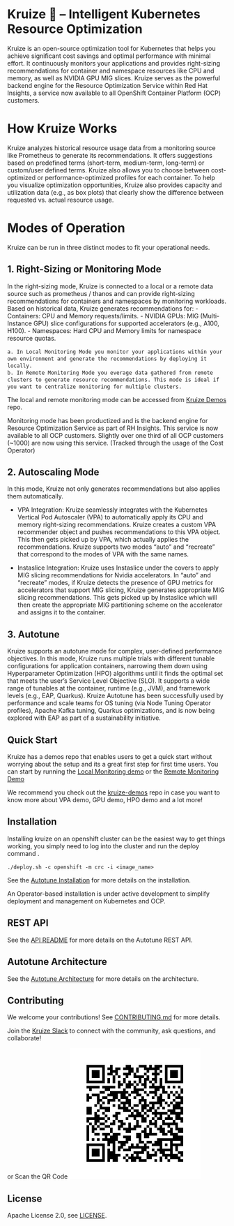 
# Kruize 🚀 – Intelligent Kubernetes Resource Optimization

Kruize is an open-source optimization tool for Kubernetes that helps you achieve significant cost savings and optimal performance with minimal effort. It continuously monitors your applications and provides right-sizing recommendations for container and namespace resources like CPU and memory, as well as NVIDIA GPU MIG slices.
Kruize serves as the powerful backend engine for the Resource Optimization Service within Red Hat Insights, a service now available to all OpenShift Container Platform (OCP) customers.

# How Kruize Works

Kruize analyzes historical resource usage data from a monitoring source like Prometheus to generate its recommendations. It offers suggestions based on predefined terms (short-term, medium-term, long-term) or custom/user defined terms. Kruize also allows you to choose between cost-optimized or performance-optimized profiles for each container.
To help you visualize optimization opportunities, Kruize also provides capacity and utilization data (e.g., as box plots) that clearly show the difference between requested vs. actual resource usage.

# Modes of Operation
Kruize can be run in three distinct modes to fit your operational needs.

## 1. Right-Sizing or Monitoring Mode

In the right-sizing mode, Kruize is connected to a local or a remote data source such as prometheus / thanos and can provide right-sizing recommendations for containers and namespaces by monitoring workloads. Based on historical data, Kruize generates recommendations for:
    - Containers: CPU and Memory requests/limits.
    - NVIDIA GPUs: MIG (Multi-Instance GPU) slice configurations for supported accelerators (e.g., A100, H100).
    - Namespaces: Hard CPU and Memory limits for namespace resource quotas.

    a. In Local Monitoring Mode you monitor your applications within your own environment and generate the recommendations by deploying it locally.
    b. In Remote Monitoring Mode you everage data gathered from remote clusters to generate resource recommendations. This mode is ideal if you want to centralize monitoring for multiple clusters.

The local and remote monitoring mode can be accessed from [Kruize Demos](https://github.com/kruize/kruize-demos) repo. 

Monitoring mode has been productized and is the backend engine for Resource Optimization Service as part of RH Insights. This service is now available to all OCP customers. Slightly over one third of all OCP customers (~1000) are now using this service. (Tracked through the usage of the Cost Operator)

## 2. Autoscaling Mode 

In this mode, Kruize not only generates recommendations but also applies them automatically.

- VPA Integration: Kruize seamlessly integrates with the Kubernetes Vertical Pod Autoscaler (VPA) to automatically apply its CPU and memory right-sizing recommendations. Kruize creates a custom VPA recommender object and pushes recommendations to this VPA object. This then gets picked up by VPA, which actually applies the recommendations. Kruize supports two modes “auto” and “recreate” that correspond to the modes of VPA with the same names. 

- Instaslice Integration: Kruize uses Instaslice under the covers to apply MIG slicing recommendations for Nvidia accelerators. In “auto” and “recreate” modes, if Kruize detects the presence of GPU metrics for accelerators that support MIG slicing, Kruize generates appropriate MIG slicing recommendations. This gets picked up by Instaslice which will then create the appropriate MIG partitioning scheme on the accelerator and assigns it to the container.

## 3. Autotune

Kruize supports an autotune mode for complex, user-defined performance objectives. In this mode, Kruize runs multiple trials with different tunable configurations for application containers, narrowing them down using Hyperparameter Optimization (HPO) algorithms until it finds the optimal set that meets the user’s Service Level Objective (SLO). It supports a wide range of tunables at the container, runtime (e.g., JVM), and framework levels (e.g., EAP, Quarkus).
Kruize Autotune has been successfully used by performance and scale teams for OS tuning (via Node Tuning Operator profiles), Apache Kafka tuning, Quarkus optimizations, and is now being explored with EAP as part of a sustainability initiative.

## Quick Start

Kruize has a demos repo that enables users to get a quick start without worrying about the setup and its a great first step for first time users. 
You can start by running the [Local Monitoring demo](https://github.com/kruize/kruize-demos/tree/main/monitoring/local_monitoring) or the [Remote Monitoring Demo](https://github.com/kruize/kruize-demos/tree/main/monitoring/remote_monitoring_demo)

We recommend you check out the [kruize-demos](https://github.com/kruize/kruize-demos) repo in case you want to know more about VPA demo, GPU demo, HPO demo and a lot more!

## Installation

Installing kruize on an openshift cluster can be the easiest way to get things working, you simply need to log into the cluster and run the deploy command .

```
./deploy.sh -c openshift -m crc -i <image_name>
```

See the [Autotune Installation](/docs/autotune_install.md) for more details on the installation.

An Operator-based installation is under active development to simplify deployment and management on Kubernetes and OCP.


## REST API

See the [API README](/design/KruizeAPI.md) for more details on the Autotune REST API.

## Autotune Architecture

See the [Autotune Architecture](/design/README.md) for more details on the architecture.

## Contributing

We welcome your contributions! See [CONTRIBUTING.md](/CONTRIBUTING.md) for more details. 

Join the [Kruize Slack](http://kruizeworkspace.slack.com/) to connect with the community, ask questions, and collaborate!

or Scan the QR Code 
![Slack QR code](./kruize_slack_QR.jpeg)

## License

Apache License 2.0, see [LICENSE](/LICENSE).
